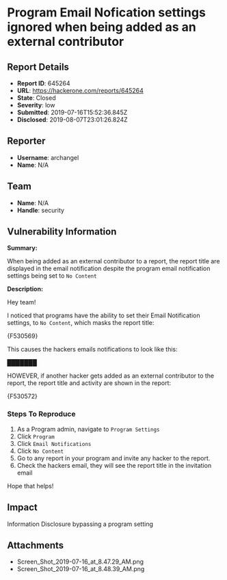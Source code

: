 # Program Email Nofication settings ignored when being added as an external contributor

## Report Details
- **Report ID**: 645264
- **URL**: https://hackerone.com/reports/645264
- **State**: Closed
- **Severity**: low
- **Submitted**: 2019-07-16T15:52:36.845Z
- **Disclosed**: 2019-08-07T23:01:26.824Z

## Reporter
- **Username**: archangel
- **Name**: N/A

## Team
- **Name**: N/A
- **Handle**: security

## Vulnerability Information
**Summary:**

When being added as an external contributor to a report, the report title are displayed in the email notification despite the program email notification settings being set to `No Content`

**Description:**

Hey team!

I noticed that programs have the ability to set their Email Notification settings, to `No Content`, which masks the report title:

{F530569}

This causes the hackers emails notifications to look like this:

███████

HOWEVER, if another hacker gets added as an external contributor to the report, the report title and activity are shown in the report:


{F530572}


### Steps To Reproduce

1. As a Program admin, navigate to `Program Settings`
2. Click `Program`
3. Click `Email Notifications`
4. Click `No Content`
5. Go to any report in your program and invite any hacker to the report.
6. Check the hackers email, they will see the report title in the invitation email


Hope that helps!

## Impact

Information Disclosure bypassing a program setting

## Attachments
- Screen_Shot_2019-07-16_at_8.47.29_AM.png
- Screen_Shot_2019-07-16_at_8.48.39_AM.png
